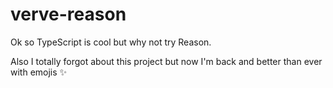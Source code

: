 # verve-reason
Ok so TypeScript is cool but why not try Reason.

Also I totally forgot about this project but now I'm back and better than ever with emojis :sparkles: